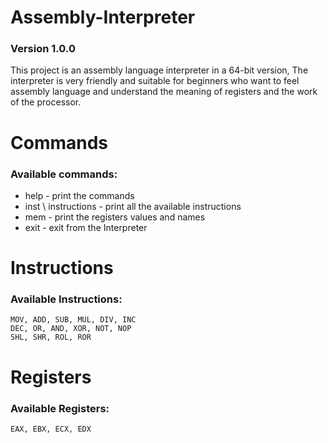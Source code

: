 # Assembly-Interpreter
### Version 1.0.0
This project is an assembly language interpreter in a 64-bit version,
The interpreter is very friendly and suitable for beginners who want to feel assembly language and understand the meaning of registers and the work of the processor.

# Commands 
### Available commands:
- help - print the commands
- inst \ instructions - print all the available instructions
- mem - print the registers values and names
- exit - exit from the Interpreter

# Instructions
### Available Instructions:
```
MOV, ADD, SUB, MUL, DIV, INC
DEC, OR, AND, XOR, NOT, NOP
SHL, SHR, ROL, ROR
```

# Registers
### Available Registers:
```
EAX, EBX, ECX, EDX
```
